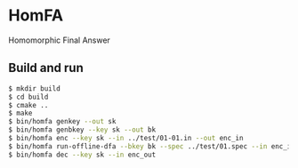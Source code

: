 # HomFA

Homomorphic Final Answer

## Build and run

```sh
$ mkdir build
$ cd build
$ cmake ..
$ make
$ bin/homfa genkey --out sk
$ bin/homfa genbkey --key sk --out bk
$ bin/homfa enc --key sk --in ../test/01-01.in --out enc_in
$ bin/homfa run-offline-dfa --bkey bk --spec ../test/01.spec --in enc_in --out enc_out
$ bin/homfa dec --key sk --in enc_out
```
